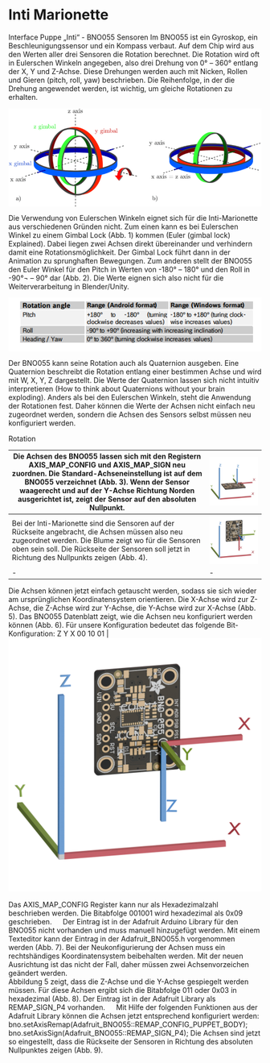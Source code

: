 # Inti Marionette   





Interface Puppe „Inti“ - BNO055 Sensoren
Im BNO055 ist ein Gyroskop, ein Beschleunigungssensor und ein Kompass verbaut. Auf dem Chip wird aus den Werten aller drei Sensoren die Rotation berechnet. Die Rotation wird oft in Eulerschen Winkeln angegeben, also drei Drehung von 0° – 360° entlang der X, Y und Z-Achse. Diese Drehungen werden auch mit Nicken, Rollen und Gieren (pitch, roll, yaw) beschrieben. Die Reihenfolge, in der die Drehung angewendet werden, ist wichtig, um gleiche Rotationen zu erhalten. 

<img src="https://github.com/georgesipp/IntiMarionette/blob/main/images/llustrates-the-principle-of-gimbal-lock-The-outer-blue-frame-represents-the-x-axis-the.png" align="center">

Die Verwendung von Eulerschen Winkeln eignet sich für die Inti-Marionette aus verschiedenen Gründen nicht. Zum einen kann es bei Eulerschen Winkel zu einem Gimbal Lock (Abb. 1) kommen (Euler (gimbal lock) Explained). Dabei liegen zwei Achsen direkt übereinander und verhindern damit eine Rotationsmöglichkeit. Der Gimbal Lock führt dann in der Animation zu sprunghaften Bewegungen. Zum anderen stellt der BNO055 den Euler Winkel für den Pitch in Werten von -180° – 180° und den Roll in -90°¬ – 90° dar (Abb. 2). Die Werte eignen sich also nicht für die Weiterverarbeitung in Blender/Unity. 

<img src="https://github.com/georgesipp/IntiMarionette/blob/main/images/pitch_roll_yaw.png" align="center">

Der BNO055 kann seine Rotation auch als Quaternion ausgeben. Eine Quaternion beschreibt die Rotation entlang einer bestimmen Achse und wird mit W, X, Y, Z dargestellt. Die Werte der Quaternion lassen sich nicht intuitiv interpretieren (How to think about Quaternions without your brain exploding). Anders als bei den Eulerschen Winkeln, steht die Anwendung der Rotationen fest. Daher können die Werte der Achsen nicht einfach neu zugeordnet werden, sondern die Achsen des Sensors selbst müssen neu konfiguriert werden.
 

Rotation 

Die Achsen des BNO055 lassen sich mit den Registern AXIS_MAP_CONFIG und AXIS_MAP_SIGN neu zuordnen. Die Standard-Achseneinstellung ist auf dem BNO055 verzeichnet (Abb. 3). Wenn der Sensor waagerecht und auf der Y-Achse Richtung Norden ausgerichtet ist, zeigt der Sensor auf den absoluten Nullpunkt. | <img src="https://github.com/georgesipp/IntiMarionette/blob/main/images/bno1.png"  width="750">
-|-
Bei der Inti-Marionette sind die Sensoren auf der Rückseite angebracht, die Achsen müssen also neu zugeordnet werden. Die Blume zeigt wo für die Sensoren oben sein soll. Die Rückseite der Sensoren soll jetzt in Richtung des Nullpunkts zeigen (Abb. 4).| <img src="https://github.com/georgesipp/IntiMarionette/blob/main/images/bno2.png"  width="750">
-|-
Die Achsen können jetzt einfach getauscht werden, sodass sie sich wieder am ursprünglichen Koordinatensystem orientieren. Die X-Achse wird zur Z-Achse, die Z-Achse wird zur Y-Achse, die Y-Achse wird zur X-Achse (Abb. 5). Das BNO055 Datenblatt zeigt, wie die Achsen neu konfiguriert werden können (Abb. 6). Für unsere Konfiguration bedeutet das folgende Bit-Konfiguration: 
Z    Y   X 
00  10  01 | <img src="https://github.com/georgesipp/IntiMarionette/blob/main/images/bno3.png"  width="750">


Das AXIS_MAP_CONFIG Register kann nur als Hexadezimalzahl beschrieben werden. Die Bitabfolge 001001 wird hexadezimal als 0x09 geschrieben. 
 
Der Eintrag ist in der Adafruit Arduino Library für den BNO055 nicht vorhanden und muss manuell hinzugefügt werden. Mit einem Texteditor kann der Eintrag in der Adafruit_BNO055.h vorgenommen werden (Abb. 7).
Bei der Neukonfigurierung der Achsen muss ein rechtshändiges Koordinatensystem beibehalten werden. Mit der neuen Ausrichtung ist das nicht der Fall, daher müssen zwei Achsenvorzeichen geändert werden.  
Abbildung 5 zeigt, dass die Z-Achse und die Y-Achse gespiegelt werden müssen. Für diese Achsen ergibt sich die Bitabfolge 011 oder 0x03 in hexadezimal (Abb. 8). Der Eintrag ist in der Adafruit Library als REMAP_SIGN_P4 vorhanden.
 
Mit Hilfe der folgenden Funktionen aus der Adafruit Library können die Achsen jetzt entsprechend konfiguriert werden:
bno.setAxisRemap(Adafruit_BNO055::REMAP_CONFIG_PUPPET_BODY); bno.setAxisSign(Adafruit_BNO055::REMAP_SIGN_P4);
Die Achsen sind jetzt so eingestellt, dass die Rückseite der Sensoren in Richtung des absoluten Nullpunktes zeigen (Abb. 9).

